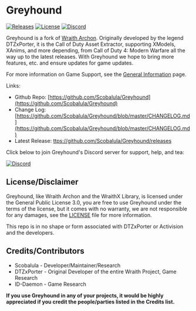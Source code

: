 # Greyhound
[![Releases](https://img.shields.io/github/downloads/Scobalula/Greyhound/total.svg)](https://github.com/Scobalula/Greyhound/releases) [![License](https://img.shields.io/github/license/Scobalula/Greyhound.svg)](https://github.com/Scobalula/Greyhound/blob/master/LICENSE)  [![Discord](https://img.shields.io/badge/chat-Discord-blue.svg)](https://discord.gg/fGVpV39)

Greyhound is a fork of [Wraith Archon](https://github.com/dtzxporter/WraithXArchon). Originally developed by the legend DTZxPorter, it is the Call of Duty Asset Extractor, supporting XModels, XAnims, and more depending, from Call of Duty 4: Modern Warfare all the way up to the latest releases. With Greyhound we hope to bring more features, etc. and ensure updates for game updates.

For more information on Game Support, see the [General Information](https://github.com/Scobalula/Greyhound/wiki/General-Information) page.

Links:

* Github Repo: [https://github.com/Scobalula/Greyhound](https://github.com/Scobalula/Greyhound)
* Change Log: [https://github.com/Scobalula/Greyhound/blob/master/CHANGELOG.md](https://github.com/Scobalula/Greyhound/blob/master/CHANGELOG.md)
* Latest Release: [ttps://github.com/Scobalula/Greyhound/releases](https://github.com/Scobalula/Greyhound/releases)

Click below to join Greyhound's Discord server for support, help, and tea:

[![Discord](https://i.imgur.com/qsJhNJ1.png)](https://discord.gg/fGVpV39)

## License/Disclaimer

Greyhound, like Wraith Archon and the WraithX Library, is licensed under the General Public License 3.0, you are free to use Greyhound under the terms of the license, but it comes with no warranty, we are not responsible for any damages, see the [LICENSE](https://github.com/Scobalula/Greyhound/blob/master/LICENSE) file for more information.

This repo is in no shape or form associated with DTZxPorter or Activision and the developers. 

## Credits/Contributors

* Scobalula - Developer/Maintainer/Research
* DTZxPorter - Original Developer of the entire Wraith Project, Game Research
* ID-Daemon - Game Research

**If you use Greyhound in any of your projects, it would be highly appreciated if you credit the people/parties listed in the Credits list.**
